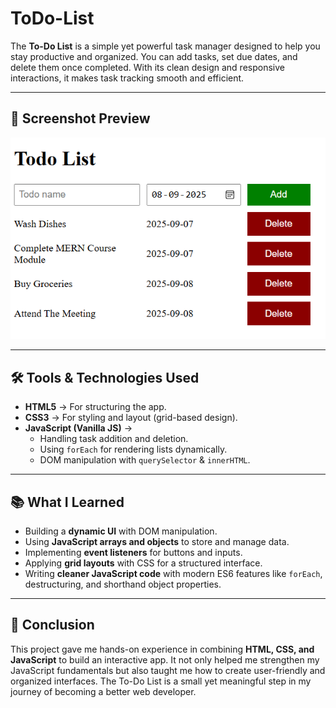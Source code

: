 # ToDo-List

The **To-Do List** is a simple yet powerful task manager designed to help you stay productive and organized. You can add tasks, set due dates, and delete them once completed. With its clean design and responsive interactions, it makes task tracking smooth and efficient.  

---

## 📸 Screenshot Preview  
![To-Do List App](screenshot.png)  

---

## 🛠️ Tools & Technologies Used  
- **HTML5** → For structuring the app.  
- **CSS3** → For styling and layout (grid-based design).  
- **JavaScript (Vanilla JS)** →  
  - Handling task addition and deletion.  
  - Using `forEach` for rendering lists dynamically.  
  - DOM manipulation with `querySelector` & `innerHTML`.  

---

## 📚 What I Learned  
- Building a **dynamic UI** with DOM manipulation.  
- Using **JavaScript arrays and objects** to store and manage data.  
- Implementing **event listeners** for buttons and inputs.  
- Applying **grid layouts** with CSS for a structured interface.  
- Writing **cleaner JavaScript code** with modern ES6 features like `forEach`, destructuring, and shorthand object properties.  

---

## 🎯 Conclusion  
This project gave me hands-on experience in combining **HTML, CSS, and JavaScript** to build an interactive app. It not only helped me strengthen my JavaScript fundamentals but also taught me how to create user-friendly and organized interfaces. The To-Do List is a small yet meaningful step in my journey of becoming a better web developer.  
